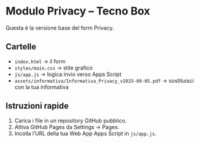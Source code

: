 # Modulo Privacy – Tecno Box

Questa è la versione base del form Privacy.

## Cartelle
- `index.html` → il form
- `styles/main.css` → stile grafico
- `js/app.js` → logica invio verso Apps Script
- `assets/informativa/Informativa_Privacy_v2025-09-05.pdf` → sostituisci con la tua informativa

## Istruzioni rapide
1. Carica i file in un repository GitHub pubblico.
2. Attiva GitHub Pages da Settings → Pages.
3. Incolla l’URL della tua Web App Apps Script in `js/app.js`.
